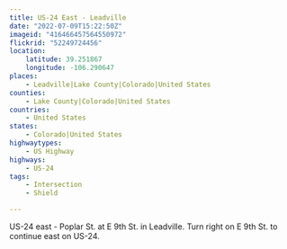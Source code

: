 ```yaml
---
title: US-24 East - Leadville
date: "2022-07-09T15:22:50Z"
imageid: "416466457564550972"
flickrid: "52249724456"
location:
    latitude: 39.251867
    longitude: -106.290647
places:
    - Leadville|Lake County|Colorado|United States
counties:
    - Lake County|Colorado|United States
countries:
    - United States
states:
    - Colorado|United States
highwaytypes:
    - US Highway
highways:
    - US-24
tags:
    - Intersection
    - Shield

---
```

US-24 east - Poplar St. at E 9th St. in Leadville.  Turn right on E 9th St. to continue east on US-24.
